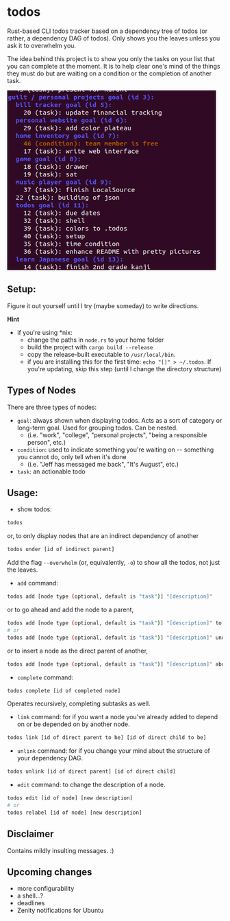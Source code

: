 # todos

Rust-based CLI todos tracker based on a dependency tree of todos (or rather, a dependency DAG of todos). Only shows you the leaves unless you ask it to overwhelm you.

The idea behind this project is to show you only the tasks on your list that you can complete at the moment. It is to help clear one's mind of the things they must do but are waiting on a condition or the completion of another task.

![so long and thanks for all the fish](res/example.png)

## Setup:

Figure it out yourself until I try (maybe someday) to write directions.

**Hint**
- if you're using \*nix:
  - change the paths in `node.rs` to your home folder
  - build the project with `cargo build --release`
  - copy the release-built executable to `/usr/local/bin`.
  - if you are installing this for the first time: `echo "[]" > ~/.todos`. If you're updating, skip this step (until I change the directory structure)

## Types of Nodes

There are three types of nodes:

- `goal`: always shown when displaying todos. Acts as a sort of category or long-term goal. Used for grouping todos. Can be nested.
  - (i.e. "work", "college", "personal projects", "being a responsible person", etc.)
- `condition`: used to indicate something you're waiting on -- something you cannot do, only tell when it's done
  - (i.e. "Jeff has messaged me back", "It's August", etc.)
- `task`: an actionable todo

## Usage:

- show todos:
```bash
todos
```
or, to only display nodes that are an indirect dependency of another
```bash
todos under [id of indirect parent]
```
Add the flag `--overwhelm` (or, equivalently, `-o`) to show all the todos, not just the leaves.
- `add` command:
```bash
todos add [node type (optional, default is "task")] "[description]"
```
or to go ahead and add the node to a parent,
```bash
todos add [node type (optional, default is "task")] "[description]" to [id of direct parent to be]
# or
todos add [node type (optional, default is "task")] "[description]" under [id of direct parent to be]
```

or to insert a node as the direct parent of another,
```bash
todos add [node type (optional, default is "task")] "[description]" above [id of direct child to be]
```
- `complete` command:
```bash
todos complete [id of completed node]
```
Operates recursively, completing subtasks as well.
- `link` command: for if you want a node you've already added to depend on or be depended on by another node.
```bash
todos link [id of direct parent to be] [id of direct child to be]
```
- `unlink` command: for if you change your mind about the structure of your dependency DAG.
```bash
todos unlink [id of direct parent] [id of direct child]
```

- `edit` command: to change the description of a node.
```bash
todos edit [id of node] [new description]
# or 
todos relabel [id of node] [new description]
```

## Disclaimer

Contains mildly insulting messages. :)

## Upcoming changes
- more configurability
- a shell...?
- deadlines
- Zenity notifications for Ubuntu
